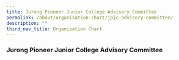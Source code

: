 ```yaml
---
title: Jurong Pioneer Junior College Advisory Committee
permalink: /about/organisation-chart/jpjc-advisory-committee/
description: ""
third_nav_title: Organisation Chart
---
```

### **Jurong Pioneer Junior College Advisory Committee**


		 